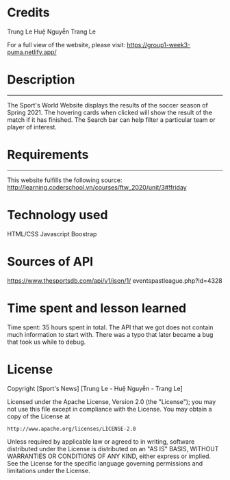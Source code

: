 # Credits

Trung Le
Huệ Nguyễn
Trang Le

For a full view of the website, please visit:
https://group1-week3-puma.netlify.app/

# Description

---

The Sport's World Website displays the results of the soccer season of Spring 2021.
The hovering cards when clicked will show the result of the match if it has finished.
The Search bar can help filter a particular team or player of interest.

# Requirements

---

This website fulfills the following source:
http://learning.coderschool.vn/courses/ftw_2020/unit/3#!friday

# Technology used

HTML/CSS
Javascript
Boostrap

# Sources of API

https://www.thesportsdb.com/api/v1/json/1/
eventspastleague.php?id=4328

# Time spent and lesson learned

Time spent: 35 hours spent in total.
The API that we got does not contain much information to start with.
There was a typo that later became a bug that took us while to debug.

# License

Copyright [Sport's News] [Trung Le - Huệ Nguyễn - Trang Le]

Licensed under the Apache License, Version 2.0 (the "License");
you may not use this file except in compliance with the License.
You may obtain a copy of the License at

    http://www.apache.org/licenses/LICENSE-2.0

Unless required by applicable law or agreed to in writing, software
distributed under the License is distributed on an "AS IS" BASIS,
WITHOUT WARRANTIES OR CONDITIONS OF ANY KIND, either express or implied.
See the License for the specific language governing permissions and
limitations under the License.
